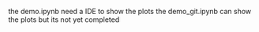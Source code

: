 the demo.ipynb need a IDE to show the plots 
the demo_git.ipynb can show the plots but its not yet completed
